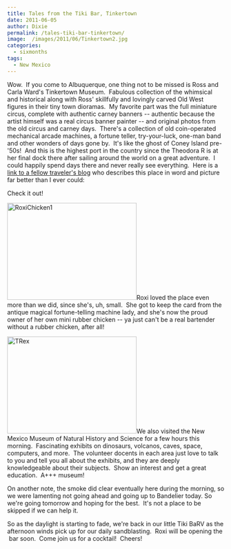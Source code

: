 ```yaml
---
title: Tales from the Tiki Bar, Tinkertown
date: 2011-06-05
author: Dixie
permalink: /tales-tiki-bar-tinkertown/
image:  /images/2011/06/Tinkertown2.jpg
categories:
  - sixmonths
tags:
  - New Mexico
---
```

Wow.  If you come to Albuquerque, one thing not to be missed is Ross and Carla Ward's Tinkertown Museum.  Fabulous collection of the whimsical and historical along with Ross' skillfully and lovingly carved Old West figures in their tiny town dioramas.  My favorite part was the full miniature circus, complete with authentic carney banners -- authentic because the artist himself was a real circus banner painter -- and original photos from the old circus and carney days.  There's a collection of old coin-operated mechanical arcade machines, a fortune teller, try-your-luck, one-man band and other wonders of days gone by.  It's like the ghost of Coney Island pre-'50s!  And this is the highest port in the country since the Theodora R is at her final dock there after sailing around the world on a great adventure.  I could happily spend days there and never really see everything.  Here is a[ link to a fellow traveler's blog][1] who describes this place in word and picture far better than I ever could:

Check it out!

[<img class="alignleft wp-image-2998 size-medium" src="http://50.22.11.21/~dixonbui/vagabondians.com/wp-content/uploads/2011/06/RoxiChicken1-300x225.jpg" alt="RoxiChicken1" width="300" height="225" />][2]Roxi loved the place even more than we did, since she's, uh, small.  She got to keep the card from the antique magical fortune-telling machine lady, and she's now the proud owner of her own mini rubber chicken -- ya just can't be a real bartender without a rubber chicken, after all!

[<img class="alignright wp-image-3020 size-medium" src="http://50.22.11.21/~dixonbui/vagabondians.com/wp-content/uploads/2011/06/TRex-300x225.jpg" alt="TRex" width="300" height="225" />][3]We also visited the New Mexico Museum of Natural History and Science for a few hours this morning.  Fascinating exhibits on dinosaurs, volcanos, caves, space, computers, and more.  The volunteer docents in each area just love to talk to you and tell you all about the exhibits, and they are deeply knowledgeable about their subjects.  Show an interest and get a great education.  A+++ museum!

On another note, the smoke did clear eventually here during the morning, so we were lamenting not going ahead and going up to Bandelier today. So we're going tomorrow and hoping for the best.  It's not a place to be skipped if we can help it.

So as the daylight is starting to fade, we're back in our little Tiki BaRV as the afternoon winds pick up for our daily sandblasting.  Roxi will be opening the  bar soon.  Come join us for a cocktail!  Cheers!

 [1]: http://itchyfeettraveler.com/Tinkertown_Museum.aspx "Tinkertown Museum"
 [2]: http://50.22.11.21/~dixonbui/vagabondians.com/wp-content/uploads/2011/06/RoxiChicken1.jpg
 [3]: http://50.22.11.21/~dixonbui/vagabondians.com/wp-content/uploads/2011/06/TRex.jpg
